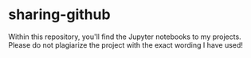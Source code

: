 # sharing-github

Within this repository, you'll find the Jupyter notebooks to my projects.
Please do not plagiarize the project with the exact wording I have used!

